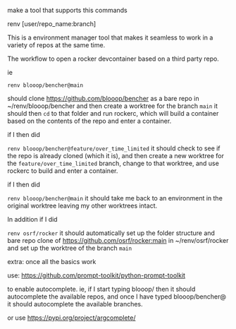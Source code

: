 
make a tool that supports this commands

renv [user/repo_name:branch]

This is a environment manager tool that makes it seamless to work in a variety of repos at the same time.

The workflow to open a rocker devcontainer based on a third party repo.

ie

`renv blooop/bencher@main`

should clone https://github.com/blooop/bencher as a bare repo in ~/renv/blooop/bencher and then create a worktree for the branch `main`  it should then `cd` to that folder and run rockerc, which will build a container based on the contents of the repo and enter a container.

if I then did

`renv blooop/bencher@feature/over_time_limited`  it should check to see if the repo is already cloned (which it is), and then create a new worktree for the `feature/over_time_limited` branch, change to that worktree, and use rockerc to build and enter a container.

if I then did

`renv blooop/bencher@main` it should take me back to an environment in the original worktree leaving my other worktrees intact.

In addition if I did

`renv osrf/rocker` it should automatically set up the folder structure and bare repo clone of https://github.com/osrf/rocker:main in ~/renv/osrf/rocker and set up the worktree of the branch `main`



extra: once all the basics work

use: https://github.com/prompt-toolkit/python-prompt-toolkit

to enable autocomplete.  ie, if I start typing blooop/ then it should autocomplete the available repos, and once
I have typed blooop/bencher@ it should autocomplete the available branches. 

or use https://pypi.org/project/argcomplete/